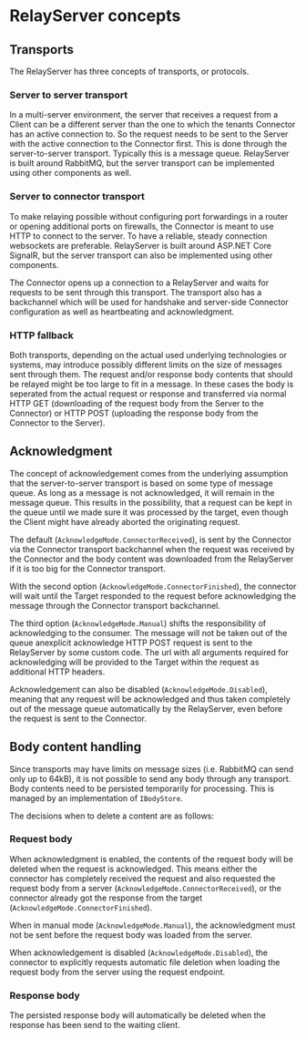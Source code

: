 # RelayServer concepts

## Transports

The RelayServer has three concepts of transports, or protocols.

### Server to server transport

In a multi-server environment, the server that receives a request from a Client can be a different server than the one to which the tenants Connector has an active connection to. So the request needs to be sent to the Server with the active connection to the Connector first. This is done through the server-to-server transport. Typically this is a message queue. RelayServer is built around RabbitMQ, but the server transport can be implemented using other components as well.

### Server to connector transport

To make relaying possible without configuring port forwardings in a router or opening additional ports on firewalls, the Connector is meant to use HTTP to connect to the server. To have a reliable, steady connection websockets are preferable. RelayServer is built around ASP.NET Core SignalR, but the server transport can also be implemented using other components.

The Connector opens up a connection to a RelayServer and waits for requests to be sent through this transport. The transport also has a backchannel which will be used for handshake and server-side Connector configuration as well as heartbeating and acknowledgment.

### HTTP fallback

Both transports, depending on the actual used underlying technologies or systems, may introduce possibly different limits on the size of messages sent through them. The request and/or response body contents that should be relayed might be too large to fit in a message. In these cases the body is seperated from the actual request or response and transferred via normal HTTP GET (downloading of the request body from the Server to the Connector) or HTTP POST (uploading the response body from the Connector to the Server).

## Acknowledgment

The concept of acknowledgement comes from the underlying assumption that the server-to-server transport is based on some type of message queue. As long as a message is not acknowledged, it will remain in the message queue. This results in the possibility, that a request can be kept in the queue until we made sure it was processed by the target, even though the Client might have already aborted the originating request.

The default (`AcknowledgeMode.ConnectorReceived`), is sent by the Connector via the Connector transport backchannel when the request was received by the Connector and the body content was downloaded from the RelayServer if it is too big for the Connector transport.

With the second option (`AcknowledgeMode.ConnectorFinished`), the connector will wait until the Target responded to the request before acknowledging the message through the Connector transport backchannel.

The third option (`AcknowledgeMode.Manual`) shifts the responsibility of acknowledging to the consumer. The message will not be taken out of the queue anexplicit acknowledge HTTP POST request is sent to the RelayServer by some custom code. The url with all arguments required for acknowledging will be provided to the Target within the request as additional HTTP headers.

Acknowledgement can also be disabled (`AcknowledgeMode.Disabled`), meaning that any request will be acknowledged and thus taken completely out of the message queue automatically by the RelayServer, even before the request is sent to the Connector.

## Body content handling

Since transports may have limits on message sizes (i.e. RabbitMQ can send only up to 64kB), it is not possible to send any body through any transport. Body contents need to be persisted temporarily for processing. This is managed by an implementation of `IBodyStore`.

The decisions when to delete a content are as follows:

### Request body

When acknowledgment is enabled, the contents of the request body will be deleted when the request is acknowledged. This means either the connector has completely received the request and also requested the request body from a server (`AcknowledgeMode.ConnectorReceived`), or the connector already got the response from the target (`AcknowledgeMode.ConnectorFinished`).

When in manual mode (`AcknowledgeMode.Manual`), the acknowledgment must not be sent before the request body was loaded from the server.

When acknowledgement is disabled (`AcknowledgeMode.Disabled`), the connector to explicitly requests automatic file deletion when loading the request body from the server using the request endpoint.

### Response body

The persisted response body will automatically be deleted when the response has been send to the waiting client.
